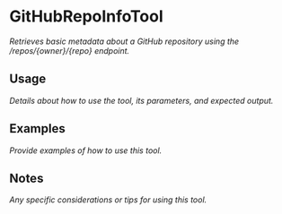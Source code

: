 ﻿# GitHubRepoInfoTool

*Retrieves basic metadata about a GitHub repository using the /repos/{owner}/{repo} endpoint.*

## Usage

*Details about how to use the tool, its parameters, and expected output.*

## Examples

*Provide examples of how to use this tool.*

## Notes

*Any specific considerations or tips for using this tool.*